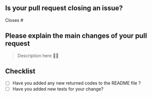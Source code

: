 ## Is your pull request closing an issue?

Closes #

## Please explain the main changes of your pull request

> Description here ✍🏻

## Checklist

- [ ] Have you added any new returned codes to the README file ?
- [ ] Have you added new tests for your change?
